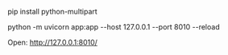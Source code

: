 pip install python-multipart

python -m uvicorn app:app --host 127.0.0.1 --port 8010 --reload

Open: http://127.0.0.1:8010/

